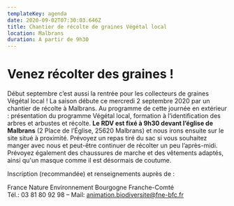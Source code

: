 ```yaml
---
templateKey: agenda
date: 2020-09-02T07:30:03.646Z
title: Chantier de récolte de graines Végétal local
location: Malbrans
duration: A partir de 9h30
---
```

<!--StartFragment-->

# Venez récolter des graines !

Début septembre c’est aussi la rentrée pour les collecteurs de graines Végétal local ! La saison débute ce mercredi 2 septembre 2020 par un chantier de récolte à Malbrans. Au programme de cette journée en extérieur : présentation du programme Végétal local, formation à l’identification des arbres et arbustes et récolte. **Le RDV est fixé à 9h30 devant l’église de Malbrans** (2 Place de l’Église, 25620 Malbrans) et nous irons ensuite sur le site situé à proximité. Prévoyez un repas tiré du sac si vous souhaitez manger avec nous et peut-être continuer de récolter un peu l’après-midi. Prévoyez également des chaussures de marche et des vêtements adaptés, ainsi qu'un masque comme il est désormais de coutume.

Inscription (recommandée) et renseignements auprès de :

France Nature Environnement Bourgogne Franche-Comté\
Tél.: 03 81 80 92 98 – Mail: animation.biodiversite@fne-bfc.fr

<!--EndFragment-->